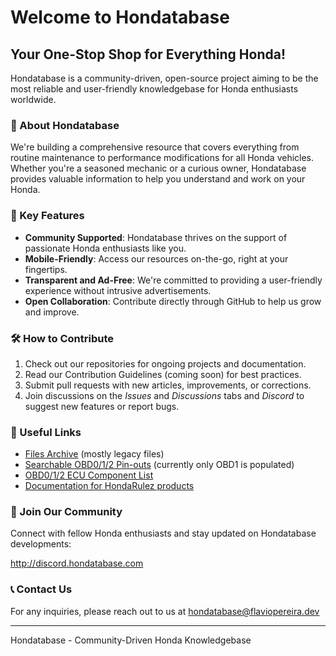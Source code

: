 # Welcome to Hondatabase

## Your One-Stop Shop for Everything Honda!

Hondatabase is a community-driven, open-source project aiming to be the most reliable and user-friendly knowledgebase for Honda enthusiasts worldwide.

### 🚗 About Hondatabase

We're building a comprehensive resource that covers everything from routine maintenance to performance modifications for all Honda vehicles. Whether you're a seasoned mechanic or a curious owner, Hondatabase provides valuable information to help you understand and work on your Honda.

### 🌟 Key Features

- **Community Supported**: Hondatabase thrives on the support of passionate Honda enthusiasts like you.
- **Mobile-Friendly**: Access our resources on-the-go, right at your fingertips.
- **Transparent and Ad-Free**: We're committed to providing a user-friendly experience without intrusive advertisements.
- **Open Collaboration**: Contribute directly through GitHub to help us grow and improve.

### 🛠 How to Contribute

1. Check out our repositories for ongoing projects and documentation.
2. Read our Contribution Guidelines (coming soon) for best practices.
3. Submit pull requests with new articles, improvements, or corrections.
4. Join discussions on the *Issues* and *Discussions* tabs and *Discord* to suggest new features or report bugs.

### 🔗 Useful Links

- [Files Archive](http://files.hondatabase.com) (mostly legacy files)
- [Searchable OBD0/1/2 Pin-outs](https://viruxe.github.io/web-honda-pinouts/) (currently only OBD1 is populated)
- [OBD0/1/2 ECU Component List](http://files.hondatabase.com/ecu-components/componentlist/componentlist.html)
- [Documentation for HondaRulez products](https://hondarulez.hondatabase.com)

### 💬 Join Our Community

Connect with fellow Honda enthusiasts and stay updated on Hondatabase developments:

http://discord.hondatabase.com

### 📞 Contact Us

For any inquiries, please reach out to us at [hondatabase@flaviopereira.dev](mailto:hondatabase@flaviopereira.dev)

---

Hondatabase - Community-Driven Honda Knowledgebase
